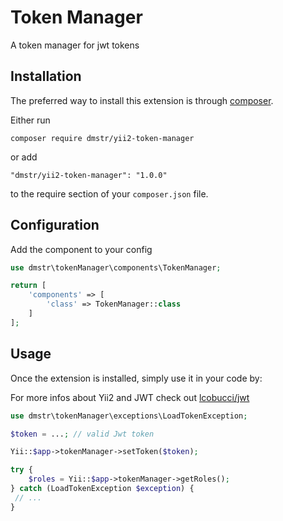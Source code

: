 # Token Manager

A token manager for jwt tokens

## Installation


The preferred way to install this extension is through [composer](http://getcomposer.org/download/).

Either run

```
composer require dmstr/yii2-token-manager
```

or add

```
"dmstr/yii2-token-manager": "1.0.0"
```

to the require section of your `composer.json` file.

## Configuration

Add the component to your config

```php
use dmstr\tokenManager\components\TokenManager;

return [
    'components' => [
        'class' => TokenManager::class
    ]
];
```

## Usage

Once the extension is installed, simply use it in your code by:

For more infos about Yii2 and JWT check out [lcobucci/jwt](https://github.com/lcobucci/jwt)
```php
use dmstr\tokenManager\exceptions\LoadTokenException;

$token = ...; // valid Jwt token

Yii::$app->tokenManager->setToken($token);

try {
    $roles = Yii::$app->tokenManager->getRoles();
} catch (LoadTokenException $exception) {
 // ...
}
```